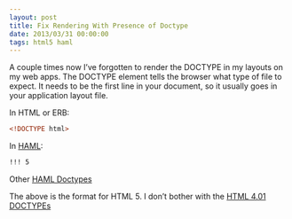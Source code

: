 ```yaml
---
layout: post
title: Fix Rendering With Presence of Doctype
date: 2013/03/31 00:00:00
tags: html5 haml
---
```


A couple times now I’ve forgotten to render the DOCTYPE in my layouts on my web apps. The DOCTYPE element tells the browser what type of file to expect. It needs to be the first line in your document, so it usually goes in your application layout file.

In HTML or ERB:
    
```html
<!DOCTYPE html>
```

In [HAML][1]:

```html
!!! 5
```

Other [HAML Doctypes][2]

The above is the format for HTML 5. I don’t bother with the [HTML 4.01 DOCTYPEs][3]

   [1]: http://haml.info
   [2]: http://haml.info/docs/yardoc/file.REFERENCE.html#doctype_
   [3]: http://www.w3schools.com/tags/tag_doctype.asp
  

